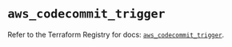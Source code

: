 # `aws_codecommit_trigger`

Refer to the Terraform Registry for docs: [`aws_codecommit_trigger`](https://registry.terraform.io/providers/hashicorp/aws/6.15.0/docs/resources/codecommit_trigger).
